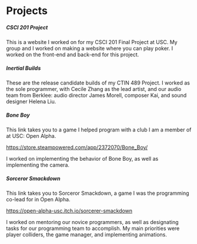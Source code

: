 # Projects

##### CSCI 201 Project
This is a website I worked on for my CSCI 201 Final Project at USC.
My group and I worked on making a website where you can play poker. 
I worked on the front-end and back-end for this project.

##### Inertial Builds
These are the release candidate builds of my CTIN 489 Project. 
I worked as the sole programmer, with Cecile Zhang as the lead artist, 
and our audio team from Berklee: audio director James Morell, composer Kai, and sound designer Helena Liu. 

##### Bone Boy
This link takes you to a game I helped program with a club I am a member of at USC: Open Alpha.

https://store.steampowered.com/app/2372070/Bone_Boy/

I worked on implementing the behavior of Bone Boy, as well as implementing the camera.

##### Sorceror Smackdown
This link takes you to Sorceror Smackdown, a game I was the programming co-lead for in Open Alpha.

https://open-alpha-usc.itch.io/sorcerer-smackdown

I worked on mentoring our novice programmers, as well as designating tasks for our programming team to accomplish.
My main priorities were player colliders, the game manager, and implementing animations.

